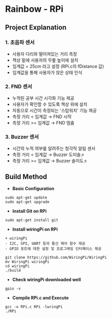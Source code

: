 # Rainbow - RPi

## Project Explanation
### 1. 초음파 센서
- 사용자 다리와 떨어져있는 거리 측정
- 책상 밑에 사용자의 무릎 높이에 설치
- 임계값 = 25cm 라고 설정 (RPi.c의 fDistance 값)
- 임계값을 통해 사용자가 앉은 상태 인식
### 2. FND 센서
- 누적된 공부 시간 시각화 기능 제공
- 사용자가 확인할 수 있도록 책상 위에 설치
- 자동으로 시간이 측정되는 '스탑워치' 기능 제공
- 측정 거리 < 임계값 → FND 시작
- 측정 거리 >= 임계값 → FND 멈춤
### 3. Buzzer 센서
- 시간의 누적 여부를 알려주는 청각적 알림 센서
- 측정 거리 < 임계값 → Buzzer 도미솔♬
- 측정 거리 >= 임계값 → Buzzer 솔미도♬

## Build Method
- **Basic Configuration**
```
sudo apt-get update
sudo apt-get upgrade
```
- **Install Git on RPi**
```
sudo apt-get install git
```
- **Install wiringPi on RPi**
```
+ wiringPi
- I2C, SPI, UART 등의 통신 제어 함수 제공
- GPIO 포트에 대한 설정 및 프로그래밍 인터페이스 제공

git clone https://github.com/WiringPi/WiringPi
mv WiringPi wiringPi
cd wiringPi
./build

```
- **Check wiringPi downloaded well**
```
gpio -v
```
- **Compile RPi.c and Execute**
```
gcc -o RPi.c RPi -lwringPi
./RPi
```
